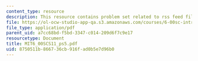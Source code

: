 ```yaml
---
content_type: resource
description: This resource contains problem set related to rss feed filter.
file: https://ol-ocw-studio-app-qa.s3.amazonaws.com/courses/6-00sc-introduction-to-computer-science-and-programming-spring-2011/8750511b866736cb916fad0b5e7d96b0_MIT6_00SCS11_ps5.pdf
file_type: application/pdf
parent_uid: a7cc68bd-f5bd-3347-c014-209d6f7c9e17
resourcetype: Document
title: MIT6_00SCS11_ps5.pdf
uid: 8750511b-8667-36cb-916f-ad0b5e7d96b0
---
```

